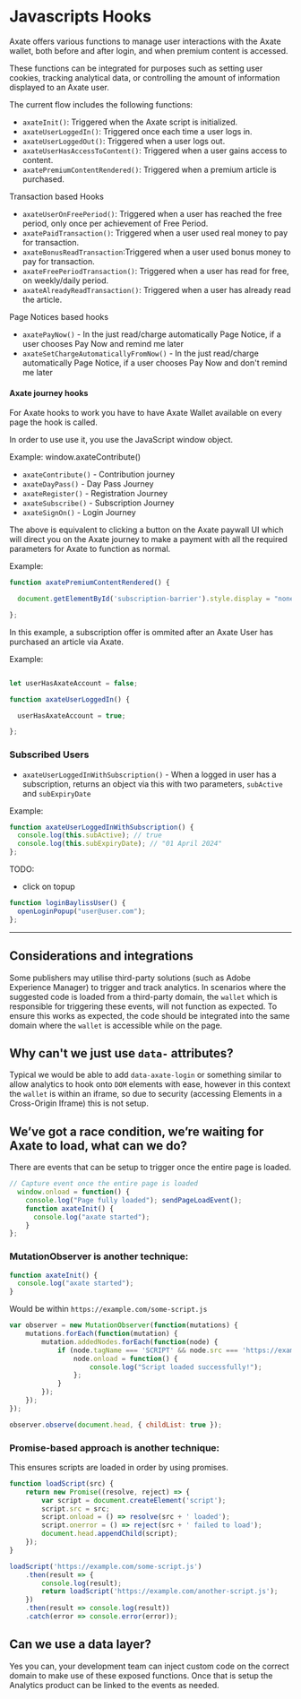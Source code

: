 # Javascripts Hooks

Axate offers various functions to manage user interactions with the Axate wallet, both before and after login, and when premium content is accessed.

These functions can be integrated for purposes such as setting user cookies, tracking analytical data, or controlling the amount of information displayed to an Axate user.

The current flow includes the following functions:

* `axateInit()`: Triggered when the Axate script is initialized.
* `axateUserLoggedIn()`: Triggered once each time a user logs in.
* `axateUserLoggedOut()`: Triggered when a user logs out.
* `axateUserHasAccessToContent()`: Triggered when a user gains access to content.
* `axatePremiumContentRendered()`: Triggered when a premium article is purchased.

Transaction based Hooks
* `axateUserOnFreePeriod()`: Triggered when a user has reached the free period, only once per achievement of Free Period.
* `axatePaidTransaction()`: Triggered when a user used real money to pay for transaction.
* `axateBonusReadTransaction`:Triggered when a user used bonus money to pay for transaction.
* `axateFreePeriodTransaction()`: Triggered when a user has read for free, on weekly/daily period.
* `axateAlreadyReadTransaction()`: Triggered when a user has already read the article.

Page Notices based hooks
* `axatePayNow()` - In the just read/charge automatically Page Notice, if a user chooses Pay Now and remind me later
* `axateSetChargeAutomaticallyFromNow()` - In the just read/charge automatically Page Notice, if a user chooses Pay Now and don't remind me later

  
#### Axate journey hooks 

For Axate hooks to work you have to have Axate Wallet available on every page the hook is called.

In order to use use it, you use the JavaScript window object.

Example: window.axateContribute()

* `axateContribute()` - Contribution journey
* `axateDayPass()` - Day Pass Journey
* `axateRegister()` - Registration Journey
* `axateSubscribe()` - Subscription Journey
* `axateSignOn()` - Login Journey

The above is equivalent to clicking a button on the Axate paywall UI which
will direct you on the Axate journey to make a payment with all the required parameters for Axate to function as normal. 

Example: 

```js
function axatePremiumContentRendered() {

  document.getElementById('subscription-barrier').style.display = "none";

};
```
In this example, a subscription offer is ommited after an Axate User has purchased an article via Axate.

Example: 

```js

let userHasAxateAccount = false;

function axateUserLoggedIn() {

  userHasAxateAccount = true;

};
```


### Subscribed Users

* `axateUserLoggedInWithSubscription()` - When a logged in user has a subscription, returns an object via this with two parameters, `subActive` and `subExpiryDate`

Example: 

```js
function axateUserLoggedInWithSubscription() {
  console.log(this.subActive); // true
  console.log(this.subExpiryDate); // "01 April 2024"
};
```

TODO: 
 - click on topup




```js
function loginBaylissUser() {
  openLoginPopup("user@user.com");
};
```

---

## Considerations and integrations

Some publishers may utilise third-party solutions (such as Adobe Experience Manager) to trigger and track analytics. In scenarios where the suggested code is loaded from a third-party domain, the `wallet` which is responsible for triggering these events, will not function as expected. To ensure this works as expected, the code should be integrated into the same domain where the `wallet` is accessible while on the page.

## Why can't we just use `data-` attributes?

Typical we would be able to add `data-axate-login` or something similar to allow analytics to hook onto `DOM` elements with ease, however in this context the `wallet` is within an iframe, so due to security (accessing Elements in a Cross-Origin Iframe) this is not setup.

## We’ve got a race condition, we’re waiting for Axate to load, what can we do?

There are events that can be setup to trigger once the entire page is loaded.

```js
// Capture event once the entire page is loaded
  window.onload = function() {
    console.log("Page fully loaded"); sendPageLoadEvent();
    function axateInit() {
      console.log("axate started");
    }
};

```
### MutationObserver is another technique:

```js 
function axateInit() {
  console.log("axate started");
}
```

Would be within `https://example.com/some-script.js`
    
```js
var observer = new MutationObserver(function(mutations) {
    mutations.forEach(function(mutation) {
        mutation.addedNodes.forEach(function(node) {
            if (node.tagName === 'SCRIPT' && node.src === 'https://example.com/some-script.js') {
                node.onload = function() {
                    console.log("Script loaded successfully!");
                };
            }
        });
    });
});

observer.observe(document.head, { childList: true });
```

### Promise-based approach is another technique:
This ensures scripts are loaded in order by using promises.

```js
function loadScript(src) {
    return new Promise((resolve, reject) => {
        var script = document.createElement('script');
        script.src = src;
        script.onload = () => resolve(src + ' loaded');
        script.onerror = () => reject(src + ' failed to load');
        document.head.appendChild(script);
    });
}

loadScript('https://example.com/some-script.js')
    .then(result => {
        console.log(result);
        return loadScript('https://example.com/another-script.js');
    })
    .then(result => console.log(result))
    .catch(error => console.error(error));
```

## Can we use a data layer?

Yes you can, your development team can inject custom code on the correct domain to make use of these exposed functions.  Once that is setup the Analytics product can be linked to the events as needed.



